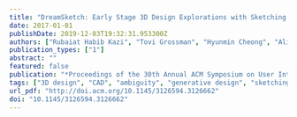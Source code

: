 ```yaml
---
title: "DreamSketch: Early Stage 3D Design Explorations with Sketching and Generative Design"
date: 2017-01-01
publishDate: 2019-12-03T19:32:31.953300Z
authors: ["Rubaiat Habib Kazi", "Tovi Grossman", "Hyunmin Cheong", "Ali Hashemi", "George Fitzmaurice"]
publication_types: ["1"]
abstract: ""
featured: false
publication: "*Proceedings of the 30th Annual ACM Symposium on User Interface Software and Technology*"
tags: ["3D design", "CAD", "ambiguity", "generative design", "sketching"]
url_pdf: "http://doi.acm.org/10.1145/3126594.3126662"
doi: "10.1145/3126594.3126662"
---
```


